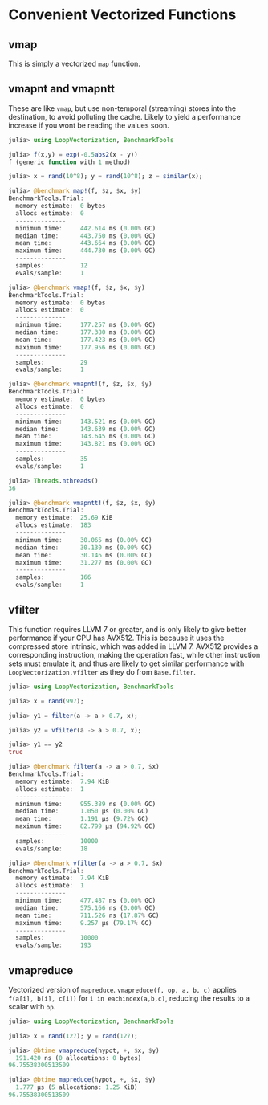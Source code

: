 # Convenient Vectorized Functions

## vmap

This is simply a vectorized `map` function.

## vmapnt and vmapntt

These are like `vmap`, but use non-temporal (streaming) stores into the destination, to avoid polluting the cache. Likely to yield a performance increase if you wont be reading the values soon.
```julia
julia> using LoopVectorization, BenchmarkTools

julia> f(x,y) = exp(-0.5abs2(x - y))
f (generic function with 1 method)

julia> x = rand(10^8); y = rand(10^8); z = similar(x);

julia> @benchmark map!(f, $z, $x, $y)
BenchmarkTools.Trial:
  memory estimate:  0 bytes
  allocs estimate:  0
  --------------
  minimum time:     442.614 ms (0.00% GC)
  median time:      443.750 ms (0.00% GC)
  mean time:        443.664 ms (0.00% GC)
  maximum time:     444.730 ms (0.00% GC)
  --------------
  samples:          12
  evals/sample:     1

julia> @benchmark vmap!(f, $z, $x, $y)
BenchmarkTools.Trial:
  memory estimate:  0 bytes
  allocs estimate:  0
  --------------
  minimum time:     177.257 ms (0.00% GC)
  median time:      177.380 ms (0.00% GC)
  mean time:        177.423 ms (0.00% GC)
  maximum time:     177.956 ms (0.00% GC)
  --------------
  samples:          29
  evals/sample:     1

julia> @benchmark vmapnt!(f, $z, $x, $y)
BenchmarkTools.Trial:
  memory estimate:  0 bytes
  allocs estimate:  0
  --------------
  minimum time:     143.521 ms (0.00% GC)
  median time:      143.639 ms (0.00% GC)
  mean time:        143.645 ms (0.00% GC)
  maximum time:     143.821 ms (0.00% GC)
  --------------
  samples:          35
  evals/sample:     1

julia> Threads.nthreads()
36

julia> @benchmark vmapntt!(f, $z, $x, $y)
BenchmarkTools.Trial:
  memory estimate:  25.69 KiB
  allocs estimate:  183
  --------------
  minimum time:     30.065 ms (0.00% GC)
  median time:      30.130 ms (0.00% GC)
  mean time:        30.146 ms (0.00% GC)
  maximum time:     31.277 ms (0.00% GC)
  --------------
  samples:          166
  evals/sample:     1
```

## vfilter

This function requires LLVM 7 or greater, and is only likely to give better performance if your CPU has AVX512. This is because it uses the compressed store intrinsic, which was added in LLVM 7. AVX512 provides a corresponding instruction, making the operation fast, while other instruction sets must emulate it, and thus are likely to get similar performance with `LoopVectorization.vfilter` as they do from `Base.filter`.

```julia
julia> using LoopVectorization, BenchmarkTools

julia> x = rand(997);

julia> y1 = filter(a -> a > 0.7, x);

julia> y2 = vfilter(a -> a > 0.7, x);

julia> y1 == y2
true

julia> @benchmark filter(a -> a > 0.7, $x)
BenchmarkTools.Trial:
  memory estimate:  7.94 KiB
  allocs estimate:  1
  --------------
  minimum time:     955.389 ns (0.00% GC)
  median time:      1.050 μs (0.00% GC)
  mean time:        1.191 μs (9.72% GC)
  maximum time:     82.799 μs (94.92% GC)
  --------------
  samples:          10000
  evals/sample:     18

julia> @benchmark vfilter(a -> a > 0.7, $x)
BenchmarkTools.Trial:
  memory estimate:  7.94 KiB
  allocs estimate:  1
  --------------
  minimum time:     477.487 ns (0.00% GC)
  median time:      575.166 ns (0.00% GC)
  mean time:        711.526 ns (17.87% GC)
  maximum time:     9.257 μs (79.17% GC)
  --------------
  samples:          10000
  evals/sample:     193
```

## vmapreduce

Vectorized version of `mapreduce`. `vmapreduce(f, op, a, b, c)` applies `f(a[i], b[i], c[i])` for `i in eachindex(a,b,c)`, reducing the results to a scalar with `op`.

```julia
julia> using LoopVectorization, BenchmarkTools

julia> x = rand(127); y = rand(127);

julia> @btime vmapreduce(hypot, +, $x, $y)
  191.420 ns (0 allocations: 0 bytes)
96.75538300513509

julia> @btime mapreduce(hypot, +, $x, $y)
  1.777 μs (5 allocations: 1.25 KiB)
96.75538300513509
```



